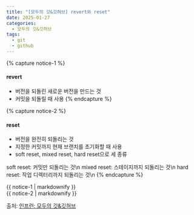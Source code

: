 ```yaml
---
title: "[모두의 깃&깃허브] revert와 reset"
date: 2025-01-27
categories:
  - 모두의 깃&깃허브
tags:
  - git
  - github
---
```


{% capture notice-1 %}
#### revert

* 버전을 되돌린 새로운 버전을 만드는 것
* 커밋을 되돌릴 때 사용
{% endcapture %}

{% capture notice-2 %}
#### reset

* 버전을 완전히 되돌리는 것
* 지정한 커밋까지 현재 브랜치를 초기화할 때 사용
* soft reset, mixed reset, hard reset으로 세 종류


soft reset: 커밋만 되돌리는 것\n
mixed reset: 스테이지까지 되돌리는 것\n
hard reset: 작업 디렉터리까지 되돌리는 것\n 
{% endcapture %}

<div class="notice">
  {{ notice-1 | markdownify }}
</div>

<div class="notice">
  {{ notice-2 | markdownify }}
</div>

출처: [인프런: 모두의 깃&깃허브][source]

[source]: https://www.inflearn.com/course/%EB%AA%A8%EB%91%90%EC%9D%98-%EA%B9%83-%EA%B9%83%ED%97%88%EB%B8%8C/dashboard